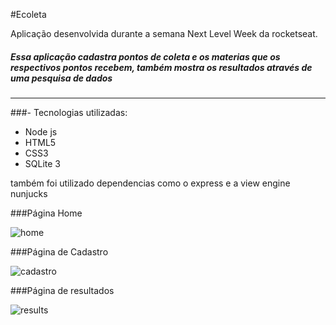 #Ecoleta

Aplicação desenvolvida durante a semana Next Level Week da rocketseat.

##### Essa aplicação cadastra pontos de coleta e os materias que os respectivos pontos recebem, também mostra os resultados através de uma pesquisa de dados


------------

###- Tecnologias utilizadas:
- Node js
- HTML5
- CSS3
- SQLite 3

também foi utilizado dependencias como o express e a view engine nunjucks

###Página Home

![home](https://user-images.githubusercontent.com/59545660/83950799-b7308500-a803-11ea-857f-19db07102b7a.png)


###Página de Cadastro

![cadastro](https://user-images.githubusercontent.com/59545660/83950808-cd3e4580-a803-11ea-97d4-71961fb23f03.png)

###Página de resultados

![results](https://user-images.githubusercontent.com/59545660/83950816-dd562500-a803-11ea-96f3-72b6b17bc012.png)



